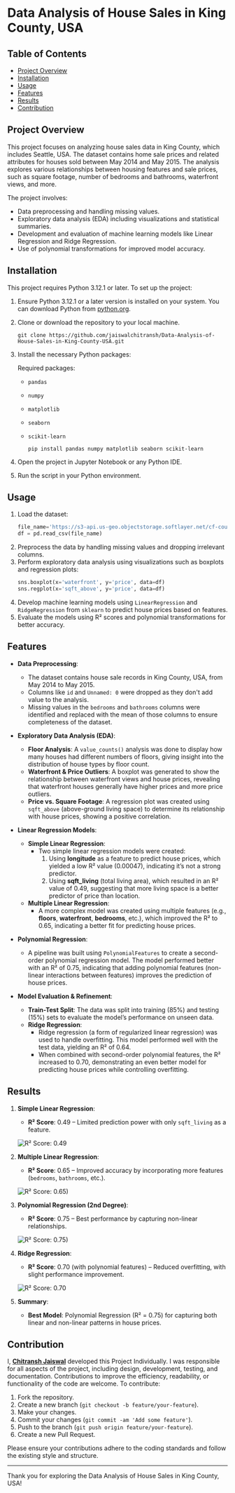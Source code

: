 # Data Analysis of House Sales in King County, USA

## Table of Contents
- [Project Overview](#project-overview)
- [Installation](#installation)
- [Usage](#usage)
- [Features](#features)
- [Results](#results)
- [Contribution](#contribution)

## Project Overview
This project focuses on analyzing house sales data in King County, which includes Seattle, USA. The dataset contains home sale prices and related attributes for houses sold between May 2014 and May 2015. The analysis explores various relationships between housing features and sale prices, such as square footage, number of bedrooms and bathrooms, waterfront views, and more.

The project involves:
- Data preprocessing and handling missing values.
- Exploratory data analysis (EDA) including visualizations and statistical summaries.
- Development and evaluation of machine learning models like Linear Regression and Ridge Regression.
- Use of polynomial transformations for improved model accuracy.

## Installation
This project requires Python 3.12.1 or later.
To set up the project:
1. Ensure Python 3.12.1 or a later version is installed on your system. You can download Python from [python.org](https://www.python.org/downloads/).
2. Clone or download the repository to your local machine.
    
       git clone https://github.com/jaiswalchitransh/Data-Analysis-of-House-Sales-in-King-County-USA.git
  
3. Install the necessary Python packages:
   
   Required packages:
   - `pandas`
   - `numpy`
   - `matplotlib`
   - `seaborn`
   - `scikit-learn`
  
         pip install pandas numpy matplotlib seaborn scikit-learn
     

4. Open the project in Jupyter Notebook or any Python IDE.
5. Run the script in your Python environment.

## Usage
1. Load the dataset:
    ```python
    file_name='https://s3-api.us-geo.objectstorage.softlayer.net/cf-courses-data/CognitiveClass/DA0101EN/coursera/project/kc_house_data_NaN.csv'
    df = pd.read_csv(file_name)
    ```
2. Preprocess the data by handling missing values and dropping irrelevant columns.
3. Perform exploratory data analysis using visualizations such as boxplots and regression plots:
    ```python
    sns.boxplot(x='waterfront', y='price', data=df)
    sns.regplot(x='sqft_above', y='price', data=df)
    ```
4. Develop machine learning models using `LinearRegression` and `RidgeRegression` from `sklearn` to predict house prices based on features.
5. Evaluate the models using R² scores and polynomial transformations for better accuracy.

## Features

- **Data Preprocessing**:
    - The dataset contains house sale records in King County, USA, from May 2014 to May 2015.
    - Columns like `id` and `Unnamed: 0` were dropped as they don't add value to the analysis.
    - Missing values in the `bedrooms` and `bathrooms` columns were identified and replaced with the mean of those columns to ensure completeness of the dataset.

- **Exploratory Data Analysis (EDA)**:
    - **Floor Analysis**: A `value_counts()` analysis was done to display how many houses had different numbers of floors, giving insight into the distribution of house types by floor count.
    - **Waterfront & Price Outliers**: A boxplot was generated to show the relationship between waterfront views and house prices, revealing that waterfront houses generally have higher prices and more price outliers.
    - **Price vs. Square Footage**: A regression plot was created using `sqft_above` (above-ground living space) to determine its relationship with house prices, showing a positive correlation.

- **Linear Regression Models**:
    - **Simple Linear Regression**:
        - Two simple linear regression models were created:
            1. Using **longitude** as a feature to predict house prices, which yielded a low R² value (0.00047), indicating it’s not a strong predictor.
            2. Using **sqft_living** (total living area), which resulted in an R² value of 0.49, suggesting that more living space is a better predictor of price than location.
    - **Multiple Linear Regression**:
        - A more complex model was created using multiple features (e.g., **floors**, **waterfront**, **bedrooms**, etc.), which improved the R² to 0.65, indicating a better fit for predicting house prices.

- **Polynomial Regression**:
    - A pipeline was built using `PolynomialFeatures` to create a second-order polynomial regression model. The model performed better with an R² of 0.75, indicating that adding polynomial features (non-linear interactions between features) improves the prediction of house prices.

- **Model Evaluation & Refinement**:
    - **Train-Test Split**: The data was split into training (85%) and testing (15%) sets to evaluate the model’s performance on unseen data.
    - **Ridge Regression**:
        - Ridge regression (a form of regularized linear regression) was used to handle overfitting. This model performed well with the test data, yielding an R² of 0.64.
        - When combined with second-order polynomial features, the R² increased to 0.70, demonstrating an even better model for predicting house prices while controlling overfitting.

## Results

1. **Simple Linear Regression**:
    
    - **R² Score**: 0.49 – Limited prediction power with only `sqft_living` as a feature.

    ![R² Score: 0.49](https://github.com/jaiswalchitransh/Data-Analysis-of-House-Sales-in-King-County-USA/blob/main/Sample%20Output/Sample%20Output%207.png)

2. **Multiple Linear Regression**:

   - **R² Score**: 0.65 – Improved accuracy by incorporating more features (`bedrooms`, `bathrooms`, etc.).

   ![R² Score: 0.65)](https://github.com/jaiswalchitransh/Data-Analysis-of-House-Sales-in-King-County-USA/blob/main/Sample%20Output/Sample%20Output%208.png)

3. **Polynomial Regression (2nd Degree)**:

   - **R² Score**: 0.75 – Best performance by capturing non-linear relationships.
  
   ![R² Score: 0.75)](https://github.com/jaiswalchitransh/Data-Analysis-of-House-Sales-in-King-County-USA/blob/main/Sample%20Output/Sample%20Output%2011.png)

4. **Ridge Regression**:

   - **R² Score**: 0.70 (with polynomial features) – Reduced overfitting, with slight performance improvement.

    ![R² Score: 0.70](https://github.com/jaiswalchitransh/Data-Analysis-of-House-Sales-in-King-County-USA/blob/main/Sample%20Output/Sample%20Output%2014.png)

5. **Summary**:

   - **Best Model**: Polynomial Regression (R² = 0.75) for capturing both linear and non-linear patterns in house prices.


## Contribution
I, **[Chitransh Jaiswal](https://www.linkedin.com/in/jaiswalchitransh/)** developed this Project Individually. I was responsible for all aspects of the project, including design, development, testing, and documentation.
Contributions to improve the efficiency, readability, or functionality of the code are welcome. To contribute:
1. Fork the repository.
2. Create a new branch (`git checkout -b feature/your-feature`).
3. Make your changes.
4. Commit your changes (`git commit -am 'Add some feature'`).
5. Push to the branch (`git push origin feature/your-feature`).
6. Create a new Pull Request.

Please ensure your contributions adhere to the coding standards and follow the existing style and structure.

---

Thank you for exploring the Data Analysis of House Sales in King County, USA!
